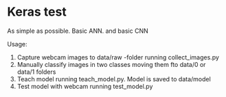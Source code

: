 
# Keras test

As simple as possible. Basic ANN. and basic CNN

Usage:

 1. Capture webcam images to data/raw -folder running collect_images.py
 2. Manually classify images in two classes moving them fto data/0 or data/1 folders
 3. Teach model running teach_model.py. Model is saved to data/model
 4. Test model with webcam running test_model.py


